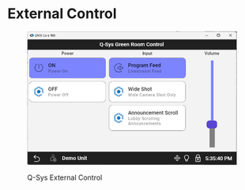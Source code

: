 # External Control

<figure><img src="../.gitbook/assets/Q-Sys External Control.png" alt=""><figcaption><p>Q-Sys External Control</p></figcaption></figure>

